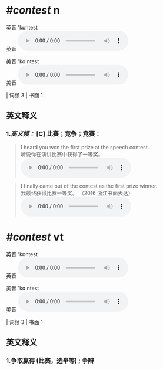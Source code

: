 # ***\#contest*** n
英音 'kɒntest  
英音
<audio src="./media/contest-B.aac" controls="controls"></audio>

美音 'kɑːntest  
美音
<audio src="./media/contest.aac" controls="controls"></audio>



| 词频 3 | 书面 1 |  

英文释义
---
### 1.*高义频：* **[C] 比赛；竞争；竞赛：**  

 > I heard you won the first prize at the speech contest.  
 > 听说你在演讲比赛中获得了一等奖。    
<audio src="./media/1-contest.aac" controls="controls"></audio>

 > I finally came out of the contest as the first prize winner.  
 > 我最终获得比赛一等奖。  （2016 浙江书面表达）  
<audio src="./media/I finally came out_AAC.aac" controls="controls"></audio>


# ***\#contest*** vt
英音 'kɒntest  
英音
<audio src="./media/contest-B.aac" controls="controls"></audio>

美音 'kɑːntest  
美音
<audio src="./media/contest.aac" controls="controls"></audio>



| 词频 3 | 书面 1 |  

英文释义
---
### 1.**争取赢得 (比赛，选举等) ; 争辩**  


